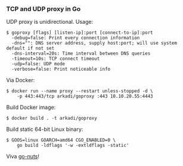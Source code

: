 ### TCP and UDP proxy in Go

UDP proxy is unidirectional.
Usage:

    $ goproxy [flags] [listen-ip]:port [connect-to-ip]:port
      -debug=false: Print every connection information
      -dns="": DNS server address, supply host:port; will use system default if not set
      -dns-interval=20s: Time interval between DNS queries
      -timeout=10s: TCP connect timeout
      -udp=false: UDP mode
      -verbose=false: Print noticeable info

Via Docker:

    $ docker run --name proxy --restart unless-stopped -d \
        -p 443:443/tcp arkadi/goproxy :443 10.10.20.55:4443

Build Docker image:

    $ docker build . -t arkadi/goproxy

Build static 64-bit Linux binary:

    $ GOOS=linux GOARCH=amd64 CGO_ENABLED=0 \
        go build -ldflags '-w -extldflags -static'

Viva [go-nuts](https://groups.google.com/forum/#!topic/golang-nuts/zzW0GL4AP3k)!
